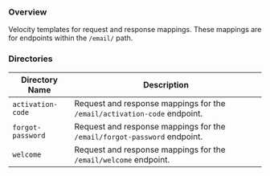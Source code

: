 ### Overview

Velocity templates for request and response mappings.  These mappings are for endpoints within the `/email/` path.

### Directories

| Directory Name       | Description                                                                    |
|----------------------|--------------------------------------------------------------------------------|
| `activation-code`    | Request and response mappings for the `/email/activation-code` endpoint.       |
| `forgot-password`    | Request and response mappings for the `/email/forgot-password` endpoint.       |
| `welcome`            | Request and response mappings for the `/email/welcome` endpoint.               |